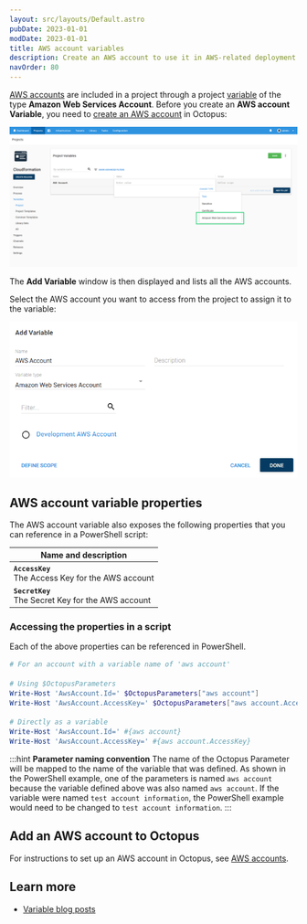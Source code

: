 ```yaml
---
layout: src/layouts/Default.astro
pubDate: 2023-01-01
modDate: 2023-01-01
title: AWS account variables
description: Create an AWS account to use it in AWS-related deployment steps
navOrder: 80
---
```


[AWS accounts](/docs/infrastructure/accounts/aws/) are included in a project through a project [variable](/docs/projects/variables/) of the type **Amazon Web Services Account**. Before you create an **AWS account Variable**, you need to [create an AWS account](/docs/infrastructure/accounts/aws) in Octopus:

![AWS account variable](/docs/projects/variables/images/aws-account-variable.png "width=500")

The **Add Variable** window is then displayed and lists all the AWS accounts.

Select the AWS account you want to access from the project to assign it to the variable:

![AWS account variable selection](/docs/projects/variables/images/aws-account-variable-selection.png "width=500")


## AWS account variable properties

The AWS account variable also exposes the following properties that you can reference in a PowerShell script:

| Name and description |
| -------------------- |
| **`AccessKey`** <br/> The Access Key for the AWS account|
| **`SecretKey`** <br/> The Secret Key for the AWS account|

### Accessing the properties in a script

Each of the above properties can be referenced in PowerShell.

```powershell
# For an account with a variable name of 'aws account'

# Using $OctopusParameters
Write-Host 'AwsAccount.Id=' $OctopusParameters["aws account"]
Write-Host 'AwsAccount.AccessKey=' $OctopusParameters["aws account.AccessKey"]

# Directly as a variable
Write-Host 'AwsAccount.Id=' #{aws account}
Write-Host 'AwsAccount.AccessKey=' #{aws account.AccessKey}
```

:::hint
**Parameter naming convention**
The name of the Octopus Parameter will be mapped to the name of the variable that was defined. As shown in the PowerShell example, one of the parameters is named `aws account` because the variable defined above was also named `aws account`. If the variable were named `test account information`, the PowerShell example would need to be changed to `test account information`.
:::

## Add an AWS account to Octopus

For instructions to set up an AWS account in Octopus, see [AWS accounts](/docs/infrastructure/accounts/aws).

## Learn more

- [Variable blog posts](https://octopus.com/blog/tag/variables)

